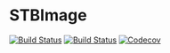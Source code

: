 # STBImage

[![Build Status](https://travis-ci.com/Gnimuc/STBImage.jl.svg?branch=master)](https://travis-ci.com/Gnimuc/STBImage.jl)
[![Build Status](https://ci.appveyor.com/api/projects/status/github/Gnimuc/STBImage.jl?svg=true)](https://ci.appveyor.com/project/Gnimuc/STBImage-jl)
[![Codecov](https://codecov.io/gh/Gnimuc/STBImage.jl/branch/master/graph/badge.svg)](https://codecov.io/gh/Gnimuc/STBImage.jl)

